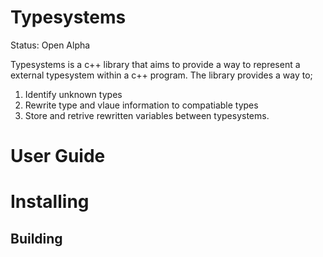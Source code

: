 Typesystems
==========================================================================
Status: Open Alpha

Typesystems is a c++ library that aims to provide a way to represent a
external typesystem within a c++ program. The library provides a way to;
1. Identify unknown types
2. Rewrite type and vlaue information to compatiable types
3. Store and retrive rewritten variables between typesystems.

User Guide
==========================================================================

Installing
==========================================================================

Building
--------------------------------------------------------------------------

